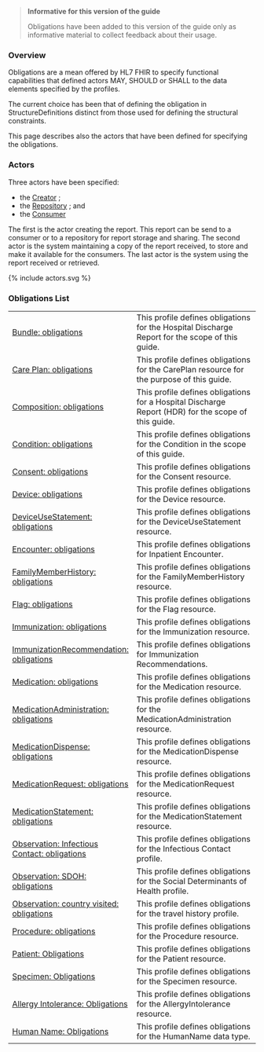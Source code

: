 
<div xmlns="http://www.w3.org/1999/xhtml" xmlns:xsi="http://www.w3.org/2001/XMLSchema-instance">
 <blockquote class="stu-note">
  <b>Informative for this version of the guide</b>
  <p>Obligations have been added to this version of the guide only as informative material to collect feedback about their usage.</p>
 </blockquote>
</div>

### Overview

Obligations are a mean offered by HL7 FHIR to specify functional capabilities that defined actors MAY, SHOULD or SHALL to the data elements specified by the profiles.

The current choice has been that of defining the obligation in StructureDefinitions distinct from those used for defining the structural constraints.

This page describes also the actors that have been defined for specifying the obligations.

### Actors

Three actors have been specified:

* the [Creator](ActorDefinition-actor-creator-eu-hdr.html) ;
* the [Repository](ActorDefinition-actor-repos-eu-hdr.html) ; and
* the [Consumer](ActorDefinition-actor-consumer-eu-hdr.html)

The first is the actor creating the report. This report can be send to a consumer or to a repository for report storage and sharing.
The second actor is the system maintaining a copy of the report received, to store and make it available for the consumers.
The last actor is the system using the report received or retrieved.

<p>{% include actors.svg %}</p>

### Obligations List

<div>

<table class="grid">
      <col style="width:30%"/>
      <tbody>
 <tbody>
      <tr><td><a href="StructureDefinition-bundle-obl-eu-hdr.html">Bundle: obligations</a></td><td>This profile defines obligations for the Hospital Discharge Report for the scope of this guide.</td></tr>
      <tr><td><a href="StructureDefinition-carePlan-obl-eu-hdr.html">Care Plan: obligations</a></td><td>This profile defines obligations for the CarePlan resource for the purpose of this guide.</td></tr>
      <tr><td><a href="StructureDefinition-composition-obl-eu-hdr.html">Composition: obligations</a></td><td>This profile defines obligations for a Hospital Discharge Report (HDR) for the scope of this guide.</td></tr>
      <tr><td><a href="StructureDefinition-condition-obl-eu-hdr.html">Condition: obligations</a></td><td>This profile defines obligations for the Condition in the scope of this guide.</td></tr>
      <tr><td><a href="StructureDefinition-consent-obl-eu-hdr.html">Consent: obligations</a></td><td>This profile defines obligations for the Consent resource.</td></tr>
      <tr><td><a href="StructureDefinition-device-obl-eu-hdr.html">Device: obligations</a></td><td>This profile defines obligations for the Device resource.</td></tr>
      <tr><td><a href="StructureDefinition-deviceUseStatement-obl-eu-hdr.html">DeviceUseStatement: obligations</a></td><td>This profile defines obligations for the DeviceUseStatement resource.</td></tr>
      <tr><td><a href="StructureDefinition-encounter-obl-eu-hdr.html">Encounter: obligations</a></td><td>This profile defines obligations for Inpatient Encounter.</td></tr>
      <tr><td><a href="StructureDefinition-familyMemberHistory-obl-eu-hdr.html">FamilyMemberHistory: obligations</a></td><td>This profile defines obligations for the FamilyMemberHistory resource.</td></tr>
      <tr><td><a href="StructureDefinition-flag-obl-eu-hdr.html">Flag: obligations</a></td><td>This profile defines obligations for the Flag resource.</td></tr>
      <tr><td><a href="StructureDefinition-immunization-obl-eu-hdr.html">Immunization: obligations</a></td><td>This profile defines obligations for the Immunization resource.</td></tr>
      <tr><td><a href="StructureDefinition-immunizationRecommendation-obl-eu-hdr.html">ImmunizationRecommendation: obligations</a></td><td>This profile defines obligations for Immunization Recommendations.</td></tr>
      <tr><td><a href="StructureDefinition-medication-obl-eu-hdr.html">Medication: obligations</a></td><td>This profile defines obligations for the Medication resource.</td></tr>
      <tr><td><a href="StructureDefinition-medicationAdministration-obl-eu-hdr.html">MedicationAdministration: obligations</a></td><td>This profile defines obligations for the MedicationAdministration resource.</td></tr>
      <tr><td><a href="StructureDefinition-medicationDispense-obl-eu-hdr.html">MedicationDispense: obligations</a></td><td>This profile defines obligations for the MedicationDispense resource.</td></tr>
      <tr><td><a href="StructureDefinition-medicationRequest-obl-eu-hdr.html">MedicationRequest: obligations</a></td><td>This profile defines obligations for the MedicationRequest resource.</td></tr>
      <tr><td><a href="StructureDefinition-medicationStatement-obl-eu-hdr.html">MedicationStatement: obligations</a></td><td>This profile defines obligations for the MedicationStatement resource.</td></tr>
      <tr><td><a href="StructureDefinition-observation-infectious-contact-obl-eu-hdr.html">Observation: Infectious Contact: obligations</a></td><td>This profile defines obligations for the Infectious Contact profile.</td></tr>
      <tr><td><a href="StructureDefinition-observation-sdoh-obl-eu-hdr.html">Observation: SDOH: obligations</a></td><td>This profile defines obligations for the Social Determinants of Health profile.</td></tr>
      <tr><td><a href="StructureDefinition-observation-travel-obl-eu-hdr.html">Observation: country visited: obligations</a></td><td>This profile defines obligations for the travel history profile.</td></tr>
      <tr><td><a href="StructureDefinition-procedure-obl-eu-hdr.html">Procedure: obligations</a></td><td>This profile defines obligations for the Procedure resource.</td></tr>
      <tr><td><a href="StructureDefinition-patient-obl-eu-hdr.html">Patient: Obligations</a></td><td>This profile defines obligations for the Patient resource.</td></tr>
      <tr><td><a href="StructureDefinition-specimen-obl-eu-hdr.html">Specimen: Obligations</a></td><td>This profile defines obligations for the Specimen resource.</td></tr>
      <tr><td><a href="StructureDefinition-allergyIntolerance-obl-eu-hdr.html">Allergy Intolerance: Obligations</a></td><td>This profile defines obligations for the AllergyIntolerance resource.</td></tr>
      <tr><td><a href="StructureDefinition-humanName-obl-eu-hdr.html">Human Name: Obligations</a></td><td>This profile defines obligations for the HumanName data type.</td></tr>
    </tbody>   </table>

</div>
